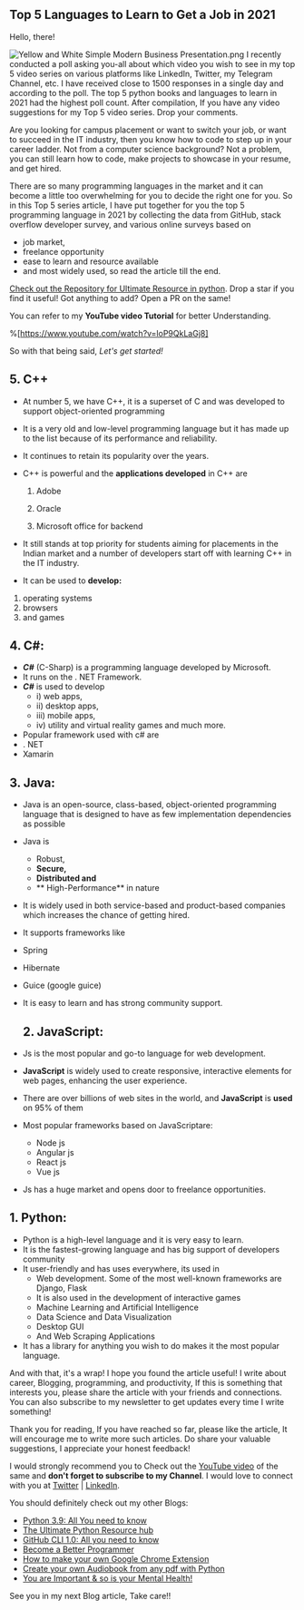 ## Top 5 Languages to Learn to Get a Job in 2021

Hello, there!


![Yellow and White Simple Modern Business Presentation.png](https://cdn.hashnode.com/res/hashnode/image/upload/v1619414576465/IaTWlJiQL.png)
I recently conducted a poll asking you-all about which video you wish to see in my top 5 video series on various platforms like LinkedIn, Twitter, my Telegram Channel, etc. I have received close to 1500 responses in a single day and according to the poll. The top 5 python books and languages to learn in 2021 had the highest poll count. After compilation, If you have any video suggestions for my Top 5 video series. Drop your comments.

Are you looking for campus placement or want to switch your job, or want to succeed in the IT industry, then you know how to code to step up in your career ladder. Not from a computer science background? Not a problem, you can still learn how to code, make projects to showcase in your resume, and get hired. 

There are so many programming languages in the market and it can become a little too overwhelming for you to decide the right one for you. So in this Top 5 series article, I have put together for you the top 5 programming language in 2021 by collecting the data from GitHub, stack overflow developer survey, and various online surveys based on 

-  job market,
-  freelance opportunity
- ease to learn and resource available
- and most widely used, so read the article till the end.

[Check out the Repository for Ultimate Resource in python](https://github.com/ayushi7rawat/Ultimate-Python-Resource-Hub). Drop a star if you find it useful! Got anything to add? Open a PR on the same!

You can refer to my **YouTube video Tutorial** for better Understanding.

%[https://www.youtube.com/watch?v=loP9QkLaGj8]

So with that being said, *Let's get started!*

## 5. C++ 
-  At number 5, we have C++, it is a superset of C and was developed to support object-oriented programming

-  It is a very old and low-level programming language but it has made up to the list because of its performance and reliability.

-  It continues to retain its popularity over the years. 

- C++ is powerful and the **applications developed** in C++ are

  1. Adobe

  2. Oracle

  3. Microsoft office for backend

- It still stands at top priority for students aiming for placements in the Indian market and a number of developers start off with learning C++ in the IT industry.

- It can be used to **develop:**
 1. operating systems
 2. browsers
 3.   and games


## **4. C#:**

- ***C#*** (C-Sharp) is a programming language developed by Microsoft.
- It runs on the . NET Framework.
- ***C#*** is used to develop
  - i)    web apps,
  - ii)   desktop apps,
  - iii)  mobile apps,
  - iv)  utility and virtual reality games and much more.
-  Popular framework used with c# are
  - . NET
  -  Xamarin

## **3. Java:**

- Java is an open-source, class-based, object-oriented programming language that is designed to have as few implementation dependencies as possible
- Java is 
  - Robust, 
  - **Secure,** 
  - **Distributed and** 
  - ** High-Performance** in nature
- It is widely used in both service-based and product-based companies which increases the chance of getting hired.

-  It supports frameworks like
  - Spring
  - Hibernate 
  - Guice (google guice)

- It is easy to learn and has strong community support.


  ## **2. JavaScript:**

- Js is the most popular and go-to language for web development. 
- **JavaScript** is widely used to create responsive, interactive elements for web pages, enhancing the user experience.
- There are over billions of web sites in the world, and **JavaScript** is **used** on 95% of them
- Most popular frameworks based on JavaScriptare:
  - Node js
  - Angular js
  - React js
  - Vue js
- Js has a huge market and opens door to freelance opportunities.

## **1. Python:**
- Python is a high-level language and it is very easy to learn.
- It is the fastest-growing language and has big support of developers community
- It user-friendly and has uses everywhere, its used in 
  - Web development. Some of the most well-known frameworks are Django, Flask
  -  It is also used in the development of interactive games
  - Machine Learning and Artificial Intelligence
  - Data Science and Data Visualization
  - Desktop GUI
  -  And Web Scraping Applications
- It has a library for anything you wish to do makes it the most popular language.

And with that, it's a wrap! I hope you found the article useful! I write about career, Blogging, programming, and productivity, If this is something that interests you, please share the article with your friends and connections. You can also subscribe to my newsletter to get updates every time I write something!

Thank you for reading, If you have reached so far, please like the article, It will encourage me to write more such articles.  Do share your valuable suggestions, I appreciate your honest feedback!

I would strongly recommend you to Check out the [YouTube video](https://www.youtube.com/watch?v=Rh4-25P2GJQ) of the same and **don't forget to subscribe to my Channel**.  I would love to connect with you at [Twitter](https://twitter.com/ayushi7rawat) | [LinkedIn](https://www.linkedin.com/in/ayushi7rawat/).

You should definitely check out my other Blogs:

- [Python 3.9: All You need to know](https://ayushirawat.com/python-39-all-you-need-to-know)
- [The Ultimate Python Resource hub](https://ayushirawat.com/the-ultimate-python-resource-hub)
- [GitHub CLI 1.0: All you need to know](https://ayushirawat.com/github-cli-10-all-you-need-to-know)
- [Become a Better Programmer](https://ayushirawat.com/become-a-better-programmer)
- [How to make your own Google Chrome Extension](https://ayushirawat.com/how-to-make-your-own-google-chrome-extension-1)
- [Create your own Audiobook from any pdf with Python](https://ayushirawat.com/create-your-own-audiobook-from-any-pdf-with-python)
- [You are Important & so is your Mental Health!](https://ayushirawat.com/you-are-important-and-so-is-your-mental-health)

See you in my next Blog article, Take care!!